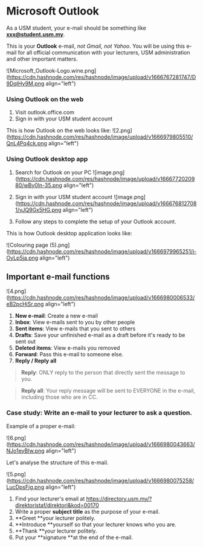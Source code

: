# Microsoft Outlook


As a USM student, your e-mail should be something like **xxx@student.usm.my**.

This is your **Outlook** e-mail, *not Gmail, not Yahoo*. You will be using this e-mail for all official communication with your lecturers, USM administration and other important matters.

![Microsoft_Outlook-Logo.wine.png](https://cdn.hashnode.com/res/hashnode/image/upload/v1666767281747/D9DqIHy9M.png align="left")

### Using Outlook on the web

1. Visit outlook.office.com
2. Sign in with your USM student account

This is how Outlook on the web looks like:
![2.png](https://cdn.hashnode.com/res/hashnode/image/upload/v1666979805510/QnL4Pq4ck.png align="left")


### Using Outlook desktop app

1. Search for Outlook on your PC
![image.png](https://cdn.hashnode.com/res/hashnode/image/upload/v1666772020980/wBy0ln-35.png align="left")

2. Sign in with your USM student account
![image.png](https://cdn.hashnode.com/res/hashnode/image/upload/v1666768127081/vJQ9Gx5HG.png align="left")

3. Follow any steps to complete the setup of your Outlook account.

This is how Outlook desktop application looks like:

![Colouring page (5).png](https://cdn.hashnode.com/res/hashnode/image/upload/v1666979965251/j-OyLp5ja.png align="left")


## Important e-mail functions

![4.png](https://cdn.hashnode.com/res/hashnode/image/upload/v1666980006533/eB2pcHiSr.png align="left")

1. **New e-mail**: Create a new e-mail
2. **Inbox**: View e-mails sent to you by other people
3. **Sent items**: View e-mails that you sent to others
4. **Drafts**: Save your unfinished e-mail as a draft before it's ready to be sent out
5. **Deleted items**: View e-mails you removed
6. **Forward**: Pass this e-mail to someone else.
7. **Reply / Reply all**

> **Reply**: ONLY reply to the person that directly sent the message to you.

> **Reply all**: Your reply message will be sent to EVERYONE in the e-mail, including those who are in CC.

### Case study: Write an e-mail to your lecturer to ask a question.

Example of a proper e-mail:

![6.png](https://cdn.hashnode.com/res/hashnode/image/upload/v1666980043663/NJo1eyBIw.png align="left")

Let's analyse the structure of this e-mail.

![5.png](https://cdn.hashnode.com/res/hashnode/image/upload/v1666980075258/LucDpsFjg.png align="left")

1. Find your lecturer's email at https://directory.usm.my/?direktoristaf/direktori&kod=00170
2. Write a proper **subject title** as the purpose of your e-mail.
3. **Greet **your lecturer politely.
4. **Introduce **yourself so that your lecturer knows who you are.
5. **Thank **your lecturer politely.
6. Put your **signature **at the end of the e-mail.

